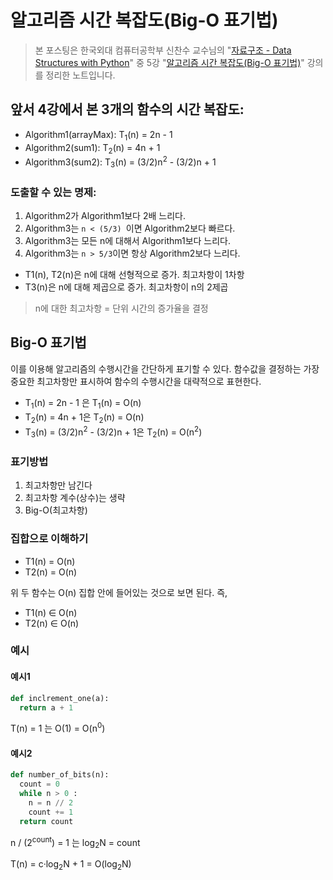 # 알고리즘 시간 복잡도(Big-O 표기법)

> 본 포스팅은 한국외대 컴퓨터공학부 신찬수 교수님의 "[자료구조 - Data Structures with Python](https://www.youtube.com/playlist?list=PLsMufJgu5933ZkBCHS7bQTx0bncjwi4PK)" 중 5강 "[알고리즘 시간 복잡도(Big-O 표기법)](https://youtube.com/watch?v=0xGJx6qsNCY)" 강의를 정리한 노트입니다.

## 앞서 4강에서 본 3개의 함수의 시간 복잡도:

- Algorithm1(arrayMax): T<sub>1</sub>(n) = 2n - 1
- Algorithm2(sum1): T<sub>2</sub>(n) = 4n + 1
- Algorithm3(sum2): T<sub>3</sub>(n) = (3/2)n<sup>2</sup> - (3/2)n + 1

### 도출할 수 있는 명제:

1. Algorithm2가 Algorithm1보다 2배 느리다.
2. Algorithm3는 `n < (5/3) `이면 Algorithm2보다 빠르다.
3. Algorithm3는 모든 n에 대해서 Algorithm1보다 느리다.
4. Algorithm3는 `n > 5/3`이면 항상 Algorithm2보다 느리다.

- T1(n), T2(n)은 n에 대해 선형적으로 증가. 최고차항이 1차항
- T3(n)은 n에 대해 제곱으로 증가. 최고차항이 n의 2제곱

> n에 대한 최고차항 = 단위 시간의 증가율을 결정

## Big-O 표기법

이를 이용해 알고리즘의 수행시간을 간단하게 표기할 수 있다. 함수값을 결정하는 가장 중요한 최고차항만 표시하여 함수의 수행시간을 대략적으로 표현한다.

- T<sub>1</sub>(n) = 2n - 1 은 T<sub>1</sub>(n) = O(n)
- T<sub>2</sub>(n) = 4n + 1은 T<sub>2</sub>(n) = O(n)
- T<sub>3</sub>(n) = (3/2)n<sup>2</sup> - (3/2)n + 1은 T<sub>2</sub>(n) = O(n<sup>2</sup>)

### 표기방법

1. 최고차항만 남긴다
2. 최고차항 계수(상수)는 생략
3. Big-O(최고차항)

### 집합으로 이해하기

- T1(n) = O(n)
- T2(n) = O(n)

위 두 함수는 O(n) 집합 안에 들어있는 것으로 보면 된다. 즉,

- T1(n) ∈ O(n)
- T2(n) ∈ O(n)

### 예시

#### 예시1

```py
def inclrement_one(a):
  return a + 1
```

T(n) = 1 는 O(1) = O(n<sup>0</sup>)

#### 예시2

```py
def number_of_bits(n):
  count = 0
  while n > 0 :
    n = n // 2
    count += 1
  return count
```

n / (2<sup>count</sup>) = 1 는 log<sub>2</sub>N = count

T(n) = c·log<sub>2</sub>N + 1 = O(log<sub>2</sub>N)

